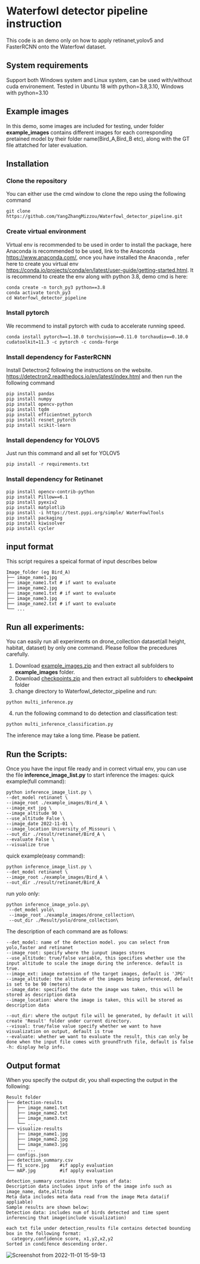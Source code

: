 # Waterfowl detector pipeline instruction

This code is an demo only on how to apply retinanet,yolov5 and FasterRCNN onto the Waterfowl dataset.

## System requirements
Support both Windows system and Linux system, can be used with/without cuda environement.
Tested in Ubuntu 18 with python=3.8,3.10, Windows with python=3.10

## Example images

In this demo, some images are included for testing, under folder **example_images** contains different images for each corresponding pretained model by their folder name(Bird_A,Bird_B etc), along with the GT file attatched for later evaluation.

## Installation

### Clone the repository
You can either use the cmd window to clone the repo using the following command
```
git clone https://github.com/YangZhangMizzou/Waterfowl_detector_pipeline.git
```

### Create virtual environment
Virtual env is recommended to be used in order to install the package, here Anaconda is recommended to be used, link to the Anaconda https://www.anaconda.com/, once you have installed the Anaconda , refer here to create you virtual env https://conda.io/projects/conda/en/latest/user-guide/getting-started.html. It is recommend to create the env along with python 3.8, demo cmd is here:

```
conda create -n torch_py3 python==3.8
conda activate torch_py3
cd Waterfowl_detector_pipeline
```

### Install pytorch

We recommend to install pytorch with cuda to accelerate running speed.
```
conda install pytorch==1.10.0 torchvision==0.11.0 torchaudio==0.10.0 cudatoolkit=11.3 -c pytorch -c conda-forge
```
### Install dependency for FasterRCNN

Install Detectron2 following the instructions on the website. https://detectron2.readthedocs.io/en/latest/index.html
and then run the following command

```
pip install pandas
pip install numpy
pip install opencv-python
pip install tqdm
pip install efficientnet_pytorch
pip install resnet_pytorch
pip install scikit-learn
```

### Install dependency for YOLOV5

Just run this command and all set for YOLOV5
```
pip install -r requirements.txt
```

### Install dependency for Retinanet

```
pip install opencv-contrib-python
pip install Pillow==6.1
pip install pyexiv2
pip install matplotlib
pip install -i https://test.pypi.org/simple/ WaterFowlTools
pip install packaging
pip install kiwisolver
pip install cycler
```


## input format
This script requires a speical format of input describes below
```
Image_folder (eg Bird_A)
├── image_name1.jpg
├── image_name1.txt # if want to evaluate
├── image_name2.jpg
├── image_name1.txt # if want to evaluate
├── image_name3.jpg
├── image_name2.txt # if want to evaluate
└── ...
```
## Run all experiments:
You can easily run all experiments on drone_collection dataset(all height, habitat, dataset) by only one command. Please follow the precedures carefully.

1. Download [example_images.zip](https://drive.google.com/file/d/1nwzvAKL_fBVeFviAeDub3tpSmx-p_3ME/view?usp=share_link) and then extract all subfolders to **example_images** folder. 
2. Download [checkpoints.zip](https://drive.google.com/file/d/1gCochdduiTb7sxrAkGTR-DS_YZTEmbLi/view?usp=sharing) and then extract all subfolders to **checkpoint** folder 
3. change directory to Waterfowl_detector_pipeline and run:
```
python multi_inference.py
```
4. run the following command to do detection and classification test:
```
python multi_inference_classification.py
```

The inference may take a long time. Please be patient.

## Run the Scripts:
Once you have the input file ready and in correct virtual env, you can use the file **inference_image_list.py** to start inference the images:
quick example(full command):
```
python inference_image_list.py \
--det_model retinanet \
--image_root ./example_images/Bird_A \
--image_ext jpg \
--image_altitude 90 \
--use_altitude False \
--image_date 2022-11-01 \
--image_location University_of_Missouri \
--out_dir ./result/retinanet/Bird_A \
--evaluate False \
--visualize true 
```
quick example(easy command):
```
python inference_image_list.py \
--det_model retinanet \
--image_root ./example_images/Bird_A \
--out_dir ./result/retinanet/Bird_A
```

run yolo only:
```
python inference_image_yolo.py\
 --det_model yolo\
 --image_root ./example_images/drone_collection\
 --out_dir ./Result/yolo/drone_collection\
```

The description of each command are as follows:
```
--det_model: name of the detection model. you can select from yolo,faster and retinanet
--image_root: specify where the iunput images stores
--use_altitude: true/false variable, this specifies whether use the input altitude to scale the image during the inference. default is true.
--image_ext: image extension of the target images, default is 'JPG'
--image_altitude: the altitude of the images being inferenced, default is set to be 90 (meters)
--image_date: specified the date the image was taken, this will be stored as description data
--image_location: where the image is taken, this will be stored as description data

--out_dir: where the output file will be generated, by default it will create 'Result' folder under current directory.
--visual: true/false value specify whether we want to have visualization on output, default is true
--evaluate: whether we want to evaluate the result, this can only be done when the input file comes with groundTruth file, default is false
-h: display help info.
```
## Output format
When you specify the output dir, you shall expecting the output in the following:
```
Result folder 
├── detection-results
│   ├── image_name1.txt
│   ├── image_name2.txt
│   ├── image_name3.txt
│   └── ...
├── visualize-results
│   ├── image_name1.jpg
│   ├── image_name2.jpg
│   ├── image_name3.jpg
│   └── ...
├── configs.json
├── detection_summary.csv
├── f1_score.jpg    #if apply evaluation
└── mAP.jpg         #if apply evaluation

detection_summary contains three types of data:
Description data includes input info of the image info such as image_name, date,altitude
Meta data includes meta data read from the image Meta data(if appliable)
Sample results are shown below:
Detection data: includes num of birds detected and time spent inferencing that image(include visualization)

each txt file under detection_results file contains detected bounding box in the following format:
  category,confidence score, x1,y2,x2,y2
Sorted in condifence descending order.
```
![Screenshot from 2022-11-01 15-59-13](https://user-images.githubusercontent.com/71574752/199340134-13dc5f02-4980-4bac-9a6a-4a5d6a04050e.png)


